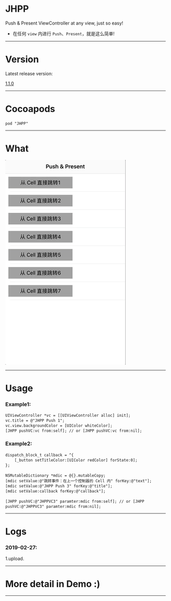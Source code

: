 # JHPP
Push &amp; Present ViewController at any view, just so easy!
- 在任何 `view` 内进行 `Push`、`Present`，就是这么简单!

---

# Version
Latest release version:

[1.1.0](https://github.com/xjh093/JHPP/releases)

---

# Cocoapods
`pod "JHPP"`

---

# What

![image](https://github.com/xjh093/JHPP/blob/master/gif.gif)

---

# Usage

### Example1:
```
UIViewController *vc = [[UIViewController alloc] init];
vc.title = @"JHPP Push 1";
vc.view.backgroundColor = [UIColor whiteColor];
[JHPP pushVC:vc from:self]; // or [JHPP pushVC:vc from:nil];

```

### Example2:
```
dispatch_block_t callback = ^{
    [_button setTitleColor:[UIColor redColor] forState:0];
};

NSMutableDictionary *mdic = @{}.mutableCopy;
[mdic setValue:@"跳转事件：在上一个控制器的 Cell 内" forKey:@"text"];
[mdic setValue:@"JHPP Push 3" forKey:@"title"];
[mdic setValue:callback forKey:@"callback"];

[JHPP pushVC:@"JHPPVC3" paramter:mdic from:self]; // or [JHPP pushVC:@"JHPPVC3" paramter:mdic from:nil];
```

---

# Logs

### 2019-02-27:
1.upload.

---

# More detail in Demo :)

---
